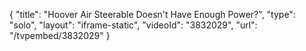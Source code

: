 {
    "title": "Hoover Air Steerable Doesn't Have Enough Power?",
    "type": "solo",
    "layout": "iframe-static",
    "videoId": "3832029",
    "url": "\/tvpembed\/3832029"
}